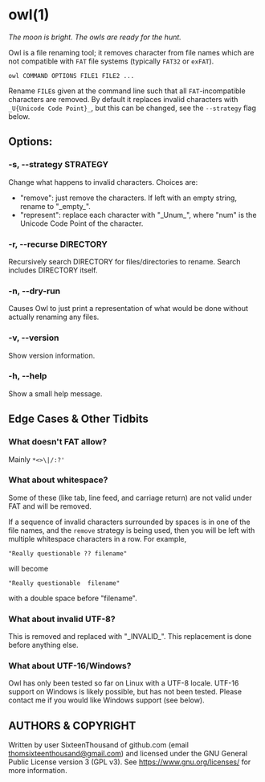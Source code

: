 # owl(1)

*The moon is bright. The owls are ready for the hunt.*

Owl is a file renaming tool; it removes character from file names which are 
not compatible with `FAT` file systems (typically `FAT32` or `exFAT`).

```
owl COMMAND OPTIONS FILE1 FILE2 ...
```

Rename `FILE`s given at the command line such that all `FAT`-incompatible 
characters are removed. By default it replaces invalid characters with 
`_U{Unicode Code Point}_`, but this can be changed, see the `--strategy` 
flag below.


## Options:
### -s, \-\-strategy STRATEGY
Change what happens to invalid characters. Choices are:

- "remove": just remove the characters. If left with an empty string, rename 
  to "\_empty_".
- "represent": replace each character with "\_Unum_", where "num" is the 
  Unicode Code Point of the character.

### -r, \-\-recurse DIRECTORY
Recursively search DIRECTORY for files/directories to rename. Search 
includes DIRECTORY itself.

### -n, \-\-dry-run
Causes Owl to just print a representation of what would be done without 
actually renaming any files.

### -v, \-\-version
Show version information.

### -h, \-\-help
Show a small help message.


## Edge Cases & Other Tidbits
### What doesn't FAT allow?
Mainly `*<>\|/:?'`

### What about whitespace?
Some of these (like tab, line feed, and carriage return) are not valid under 
FAT and will be removed.

If a sequence of invalid characters surrounded by spaces is in one of the 
file names, and the `remove` strategy is being used, then you will be left 
with multiple whitespace characters in a row. For example,
```
"Really questionable ?? filename"
```
will become
```
"Really questionable  filename"
```
with a double space before "filename".

### What about invalid UTF-8?
This is removed and replaced with "\_INVALID_". This replacement is done 
before anything else.

### What about UTF-16/Windows?
Owl has only been tested so far on Linux with a UTF-8 locale. UTF-16 support 
on Windows is likely possible, but has not been tested. Please contact me if 
you would like Windows support (see below).


## AUTHORS & COPYRIGHT
Written by user SixteenThousand of github.com (email 
thomsixteenthousand@gmail.com) and licensed under the GNU General Public 
License version 3 (GPL v3). See <https://www.gnu.org/licenses/> for more 
information.

